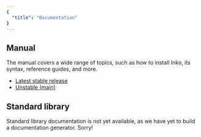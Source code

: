 ```yaml
---
{
  "title": "Documentation"
}
---
```


## Manual

The manual covers a wide range of topics, such as how to install Inko, its
syntax, reference guides, and more.

- [Latest stable release](https://docs.inko-lang.org/manual/latest)
- [Unstable (main)](https://docs.inko-lang.org/manual/main)

## Standard library

Standard library documentation is not yet available, as we have yet to build a
documentation generator. Sorry!
